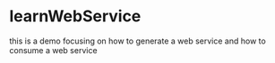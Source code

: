 # learnWebService
this is a demo focusing on how to generate a web service and how to consume a web service
